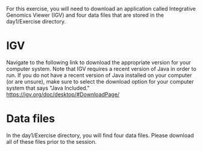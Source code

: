 For this exercise, you will need to download an application called Integrative Genomics Viewer (IGV) and four data files that are stored in the day1/Exercise directory.

# IGV
Navigate to the following link to download the appropriate version for your computer system. Note that IGV requires a recent version of Java in order to run. If you do not have a recent version of Java installed on your computer (or are unsure), make sure to select the download option for your computer system that says "Java Included."
https://igv.org/doc/desktop/#DownloadPage/

# Data files
In the day1/Exercise directory, you will find four data files. Please download all of these files prior to the session.
